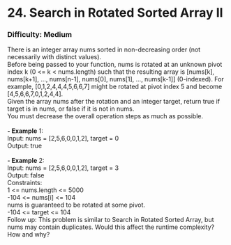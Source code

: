 # 24. Search in Rotated Sorted Array II
### Difficulty: Medium
There is an integer array nums sorted in non-decreasing order (not necessarily with distinct values). <br/> Before being passed to your function, nums is rotated at an unknown pivot index k (0 <= k < nums.length) such that the resulting array is [nums[k], nums[k+1], ..., nums[n-1], nums[0], nums[1], ..., nums[k-1]] (0-indexed). For example, [0,1,2,4,4,4,5,6,6,7] might be rotated at pivot index 5 and become [4,5,6,6,7,0,1,2,4,4]. <br/> Given the array nums after the rotation and an integer target, return true if target is in nums, or false if it is not in nums. <br/> You must decrease the overall operation steps as much as possible. <br/>   <br/><b>- Example</b> 1: <br/> Input: nums = [2,5,6,0,0,1,2], target = 0 <br/> Output: true <br/> <br/><b>- Example</b> 2: <br/> Input: nums = [2,5,6,0,0,1,2], target = 3 <br/> Output: false <br/>   Constraints: <br/> 1 <= nums.length <= 5000 <br/> -104 <= nums[i] <= 104 <br/> nums is guaranteed to be rotated at some pivot. <br/> -104 <= target <= 104 <br/>   Follow up: This problem is similar to Search in Rotated Sorted Array, but nums may contain duplicates. Would this affect the runtime complexity? How and why?